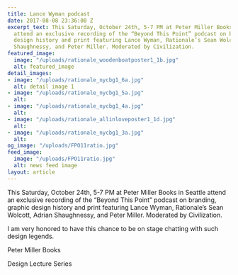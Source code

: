 ```yaml
---
title: Lance Wyman podcast
date: 2017-08-08 23:36:00 Z
excerpt_text: This Saturday, October 24th, 5-7 PM at Peter Miller Books in Seattle
  attend an exclusive recording of the “Beyond This Point” podcast on branding, graphic
  design history and print featuring Lance Wyman, Rationale’s Sean Wolcott, Adrian
  Shaughnessy, and Peter Miller. Moderated by Civilization.
featured_image:
  image: "/uploads/rationale_woodenboatposter1_1b.jpg"
  alt: featured_image
detail_images:
- image: "/uploads/rationale_nycbg1_6a.jpg"
  alt: detail image 1
- image: "/uploads/rationale_nycbg1_5a.jpg"
  alt: 
- image: "/uploads/rationale_nycbg1_4a.jpg"
  alt: 
- image: "/uploads/rationale_allinloveposter1_1d.jpg"
  alt: 
- image: "/uploads/rationale_nycbg1_3a.jpg"
  alt: 
og_image: "/uploads/FPO11ratio.jpg"
feed_image:
  image: "/uploads/FPO11ratio.jpg"
  alt: news feed image
layout: article
---
```


This Saturday, October 24th, 5-7 PM at Peter Miller Books in Seattle attend an exclusive recording of the “Beyond This Point” podcast on branding, graphic design history and print featuring Lance Wyman, Rationale’s Sean Wolcott, Adrian Shaughnessy, and Peter Miller. Moderated by Civilization.

I am very honored to have this chance to be on stage chatting with such design legends.

Peter Miller Books

Design Lecture Series